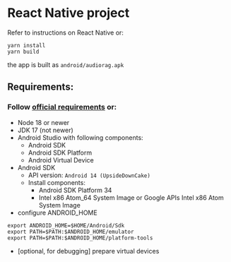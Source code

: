 # React Native project

Refer to instructions on React Native or:

```
yarn install
yarn build
```

the app is built as `android/audiorag.apk`

## Requirements:

### Follow [official requirements](https://reactnative.dev/docs/set-up-your-environment) or:

- Node 18 or newer
- JDK 17 (not newer)
- Android Studio with following components:
  - Android SDK
  - Android SDK Platform
  - Android Virtual Device
- Android SDK
  - API version: `Android 14 (UpsideDownCake)`
  - Install components:
    - Android SDK Platform 34
    - Intel x86 Atom_64 System Image or Google APIs Intel x86 Atom System Image
- configure ANDROID_HOME

```shell
export ANDROID_HOME=$HOME/Android/Sdk
export PATH=$PATH:$ANDROID_HOME/emulator
export PATH=$PATH:$ANDROID_HOME/platform-tools
```

- \[optional, for debugging] prepare virtual devices
